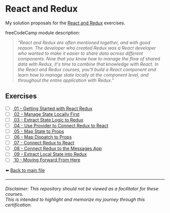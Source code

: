 # React and Redux

My solution proposals for
the [React and Redux](https://www.freecodecamp.org/learn/front-end-development-libraries#react-and-redux)
exercises.

freeCodeCamp module description:
> *"React and Redux are often mentioned together, and with good reason. The developer who created Redux was a React developer who wanted to make it easier to share data across different components. Now that you know how to manage the flow of shared data with Redux, it's time to combine that knowledge with React. In the React and Redux courses, you'll build a React component and learn how to manage state locally at the component level, and throughout the entire application with Redux."*

## Exercises

- [ ] [ 01 - Getting Started with React Redux]()
- [ ] [ 02 - Manage State Locally First]()
- [ ] [ 03 - Extract State Logic to Redux]()
- [ ] [ 04 - Use Provider to Connect Redux to React]()
- [ ] [ 05 - Map State to Props]()
- [ ] [ 06 - Map Dispatch to Props]()
- [ ] [ 07 - Connect Redux to React]()
- [ ] [ 08 - Connect Redux to the Messages App]()
- [ ] [ 09 - Extract Local State into Redux]()
- [ ] [ 10 - Moving Forward From Here]()

⬅️ [Back to main file](../README.md)

---

###### Disclaimer: This repository should not be viewed as a facilitator for these courses. <br> This is intended to highlight and memorize my journey through this certification.
